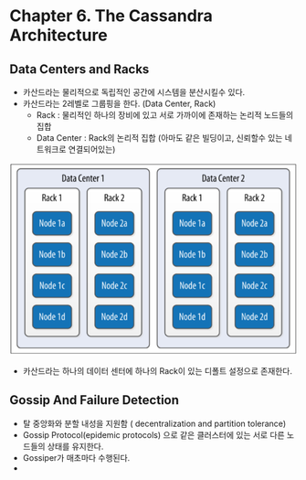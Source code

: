 # Chapter 6. The Cassandra Architecture

## Data Centers and Racks

* 카산드라는 물리적으로 독립적인 공간에 시스템을 분산시킬수 있다.
* 카산드라는 2레벨로 그룹핑을 한다. \(Data Center, Rack\)
  * Rack : 물리적인 하나의 장비에 있고 서로 가까이에 존재하는 논리적 노드들의 집합
  * Data Center : Rack의 논리적 집합 \(아마도 같은 빌딩이고, 신뢰할수 있는 네트워크로 연결되어있는\)

![](../.gitbook/assets/6-1.PNG)

* 카산드라는 하나의 데이터 센터에 하나의 Rack이 있는 디폴트 설정으로 존재한다.

## Gossip And Failure Detection

* 탈 중앙화와 분할 내성을 지원함 \( decentralization and partition tolerance\)
* Gossip Protocol\(epidemic protocols\) 으로 같은 클러스터에 있는 서로 다른 노드들의 상태를 유지한다.
* Gossiper가 매초마다 수행된다.
* 




